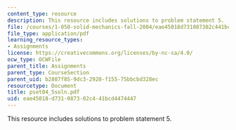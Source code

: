 ```yaml
---
content_type: resource
description: This resource includes solutions to problem statement 5.
file: /courses/1-050-solid-mechanics-fall-2004/eae45018d731087302c441bcd4474447_pset04_5soln.pdf
file_type: application/pdf
learning_resource_types:
- Assignments
license: https://creativecommons.org/licenses/by-nc-sa/4.0/
ocw_type: OCWFile
parent_title: Assignments
parent_type: CourseSection
parent_uid: b2807f85-9dc3-2920-f155-75bbcbd328ec
resourcetype: Document
title: pset04_5soln.pdf
uid: eae45018-d731-0873-02c4-41bcd4474447
---
```

This resource includes solutions to problem statement 5.